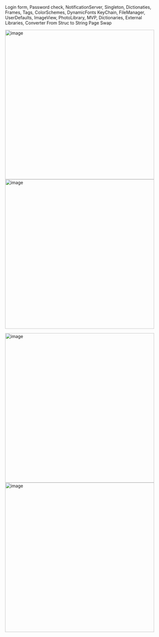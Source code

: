 Login form, Password check, NotificationServer, Singleton, Dictionaties, Frames, Tags, ColorSchemes, DynamicFonts
KeyChain, FileManager, UserDefaults, ImageView, PhotoLibrary, MVP, Dictionaries, External Libraries, Converter From Struc to String
Page Swap

<img width="484" alt="image" src="https://github.com/user-attachments/assets/28fd33a5-14dd-47b7-ba44-c44caf373af4" /> <img width="484" alt="image" src="https://github.com/user-attachments/assets/4ca526ed-b821-46eb-b964-13c237dd71d7" />

<img width="484" alt="image" src="https://github.com/user-attachments/assets/d74feefb-dbc4-407b-b677-e791f041977b" /> <img width="484" alt="image" src="https://github.com/user-attachments/assets/803aedcb-5b8e-4285-b3d0-e2a5523a5f3d" />
